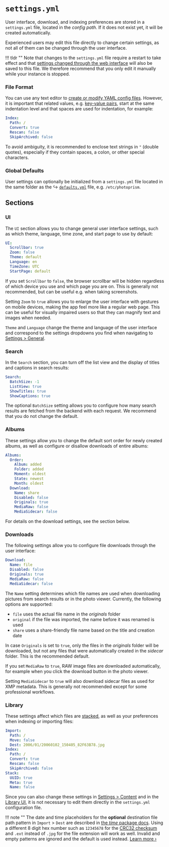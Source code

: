 # `settings.yml`

User interface, download, and indexing preferences are stored in a `settings.yml` file, located in the *config path*. If it does not exist yet, it will be created automatically.

Experienced users may edit this file directly to change certain settings, as not all of them can be changed through the user interface.

!!! tldr ""
    Note that changes to the `settings.yml` file require a restart to take effect and that [settings changed through the web interface](../../user-guide/settings/general.md) will also be saved to this file. We therefore recommend that you only edit it manually while your instance is stopped.

### File Format ###

You can use any text editor to [create or modify YAML config files](../../developer-guide/technologies/yaml.md). However, it is important that related values, e.g. [key-value pairs](../../developer-guide/technologies/yaml.md#key-value-pairs), start at the same indentation level and that spaces are used for indentation, for example:

```yaml
Index:
  Path: /
  Convert: true
  Rescan: false
  SkipArchived: false
```

To avoid ambiguity, it is recommended to enclose text strings in `"` (double quotes), especially if they contain spaces, a colon, or other special characters.

### Global Defaults

User settings can optionally be initialized from a `settings.yml` file located in the same folder as the ↪ [`defaults.yml`](defaults.md) file, e.g. `/etc/photoprism`.

## Sections

### UI

The `UI` section allows you to change general user interface settings, such as which theme, language, time zone, and start page to use by default:

```yaml
UI:
  Scrollbar: true
  Zoom: false
  Theme: default
  Language: en
  TimeZone: UTC
  StartPage: default
```

If you set `Scrollbar` to `false`, the browser scrollbar will be hidden regardless of which device you use and which page you are on. This is generally not recommended, but can be useful e.g. when taking screenshots.

Setting `Zoom` to `true` allows you to enlarge the user interface with gestures on mobile devices, making the app feel more like a regular web page. This can be useful for visually impaired users so that they can magnify text and images when needed.

`Theme` and `Language` change the theme and language of the user interface and correspond to the settings dropdowns you find when navigating to [Settings > General](../../user-guide/settings/general.md).

### Search

In the `Search` section, you can turn off the list view and the display of titles and captions in search results:

```yaml
Search:
  BatchSize: -1
  ListView: true
  ShowTitles: true
  ShowCaptions: true
```

The optional `BatchSize` setting allows you to configure how many search results are fetched from the backend with each request. We recommend that you do not change the default.

### Albums

These settings allow you to change the default sort order for newly created albums, as well as configure or disallow downloads of entire albums:

```yaml
Albums:
  Order:
    Album: added
    Folder: added
    Moment: oldest
    State: newest
    Month: oldest
  Download:
    Name: share
    Disabled: false
    Originals: true
    MediaRaw: false
    MediaSidecar: false
```

For details on the download settings, see the section below.

### Downloads

The following settings allow you to configure file downloads through the user interface:

```yaml
Download:
  Name: file
  Disabled: false
  Originals: true
  MediaRaw: false
  MediaSidecar: false
```

The `Name` setting determines which file names are used when downloading pictures from search results or in the photo viewer. Currently, the following options are supported:

- `file` uses the actual file name in the *originals* folder
- `original` if the file was imported, the name before it was renamed is used
- `share` uses a share-friendly file name based on the title and creation date

In case `Originals` is set to `true`, only the files in the *originals* folder will be downloaded, but not any files that were automatically created in the *sidecar* folder. This is the recommended default.

If you set `MediaRaw` to `true`, RAW image files are downloaded automatically, for example when you click the download button in the photo viewer.

Setting `MediaSidecar` to `true` will also download sidecar files as used for XMP metadata. This is generally not recommended except for some professional workflows.

### Library

These settings affect which files are [stacked](../../user-guide/organize/stacks.md), as well as your preferences when indexing or importing files:

```yaml
Import:
  Path: /
  Move: false
  Dest: 2006/01/20060102_150405_82F63B78.jpg
Index:
  Path: /
  Convert: true
  Rescan: false
  SkipArchived: false
Stack:
  UUID: true
  Meta: true
  Name: false
```

Since you can also change these settings in [Settings > Content](../../user-guide/settings/library.md#stacks) and in the [Library UI](../../user-guide/library/originals.md), it is not necessary to edit them directly in the `settings.yml` configuration file.

!!! note ""
    The date and time placeholders for the **optional** destination file path pattern in `Import` > `Dest` are described in [the *time* package docs](https://pkg.go.dev/time#Layout). Using a different 8 digit hex number such as `12345678` for the [CRC32 checksum](https://en.wikipedia.org/wiki/Cyclic_redundancy_check) and `.ext` instead of `.jpg` for the file extension will work as well. Invalid and empty patterns are ignored and the default is used instead. [Learn more ›](../../user-guide/library/import.md#changing-the-import-file-path)
